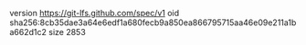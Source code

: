 version https://git-lfs.github.com/spec/v1
oid sha256:8cb35dae3a64e6edf1a680fecb9a850ea866795715aa46e09e211a1ba662d1c2
size 2853
